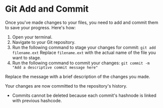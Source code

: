 # Git Add and Commit

Once you've made changes to your files, you need to add and commit them to save your progress. Here's how:

1. Open your terminal.
2. Navigate to your Git repository.
3. Run the following command to stage your changes for commit:
 `git add filename.ext`
Replace `filename.ext` with the actual name of the file you want to stage.
4. Run the following command to commit your changes:
 `git commit -m "Add a descriptive commit message here"`

Replace the message with a brief description of the changes you made.

Your changes are now committed to the repository's history.


- Commits cannot be deleted because each commit's hashnode is linked with previous hashcode. 

